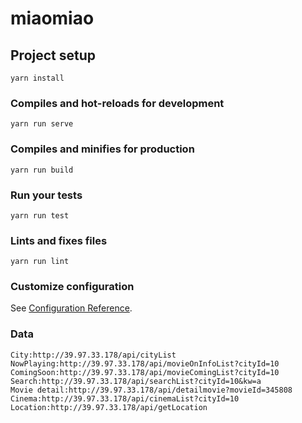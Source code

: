 # miaomiao

## Project setup
```
yarn install
```

### Compiles and hot-reloads for development
```
yarn run serve
```

### Compiles and minifies for production
```
yarn run build
```

### Run your tests
```
yarn run test
```

### Lints and fixes files
```
yarn run lint
```

### Customize configuration
See [Configuration Reference](https://cli.vuejs.org/config/).

### Data
```
City:http://39.97.33.178/api/cityList
NowPlaying:http://39.97.33.178/api/movieOnInfoList?cityId=10
ComingSoon:http://39.97.33.178/api/movieComingList?cityId=10
Search:http://39.97.33.178/api/searchList?cityId=10&kw=a
Movie detail:http://39.97.33.178/api/detailmovie?movieId=345808
Cinema:http://39.97.33.178/api/cinemaList?cityId=10
Location:http://39.97.33.178/api/getLocation
```

